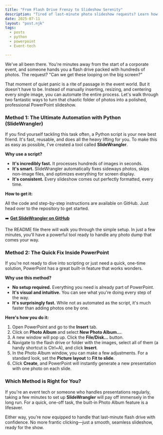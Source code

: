 ```yaml
---
title: "From Flash Drive Frenzy to Slideshow Serenity"
description: "Tired of last-minute photo slideshow requests? Learn how to automate the process with a Python script or a built-in PowerPoint feature."
date: 2025-07-11
layout: "post.njk"
tags:
  - posts
  - python
  - powerpoint
  - Event-tech

---
```


We've all been there. You're minutes away from the start of a corporate event, and someone hands you a flash drive packed with hundreds of photos. The request? "Can we get these looping on the big screen?"

That moment of quiet panic is a rite of passage in the event world. But it doesn't have to be. Instead of manually inserting, resizing, and centering every single image, you can automate the entire process. Let's walk through two fantastic ways to turn that chaotic folder of photos into a polished, professional PowerPoint slideshow.


### Method 1: The Ultimate Automation with Python (SlideWrangler)

If you find yourself tackling this task often, a Python script is your new best friend. It's fast, reusable, and does all the heavy lifting for you. To make this as easy as possible, I've created a tool called **SlideWrangler**.

**Why use a script?**



* **It's incredibly fast.** It processes hundreds of images in seconds.
* **It's smart.** SlideWrangler automatically fixes sideways photos, skips non-image files, and optimizes everything for screen display.
* **It's consistent.** Every slideshow comes out perfectly formatted, every time.

**How to get it:**

All the code and step-by-step instructions are available on GitHub. Just head over to the repository to get started.

➡️ **[Get SlideWrangler on GitHub](https://github.com/KnowOneActual/SlideWrangler)**

The README file there will walk you through the simple setup. In just a few minutes, you'll have a powerful tool ready to handle any photo dump that comes your way.


### Method 2: The Quick Fix Inside PowerPoint

If you're not ready to dive into scripting or just need a quick, one-time solution, PowerPoint has a great built-in feature that works wonders.

**Why use this method?**



* **No setup required.** Everything you need is already part of PowerPoint.
* **It's visual and intuitive.** You can see what you're doing every step of the way.
* **It's surprisingly fast.** While not as automated as the script, it's much faster than adding photos one by one.

**Here's how you do it:**



1. Open PowerPoint and go to the **Insert** tab.
2. Click on **Photo Album** and select **New Photo Album...**.
3. A new window will pop up. Click the **File/Disk...** button.
4. Navigate to the flash drive or folder with the images, select all of them (a handy shortcut is Ctrl+A), and click **Insert**.
5. In the Photo Album window, you can make a few adjustments. For a standard look, set the **Picture layout** to **Fit to slide**.
6. Click **Create**, and PowerPoint will instantly generate a new presentation with one photo on each slide.


### Which Method is Right for You?

If you're an event tech or someone who handles presentations regularly, taking a few minutes to set up **SlideWrangler** will pay off immensely in the long run. For a quick, one-off task, the built-in Photo Album feature is a lifesaver.

Either way, you're now equipped to handle that last-minute flash drive with confidence. No more frantic clicking—just a smooth, seamless slideshow, ready for the show.
